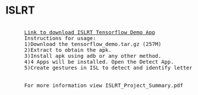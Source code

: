 # ISLRT
<html>
  <body>
   <pre> 
      <a href=https://drive.google.com/uc?export=view&id=16IE2MCg65ogJL970S4QhD9wbTR6itmdz>Link to download ISLRT Tensorflow Demo App</a>
      Instructions for usage:
      1)Download the tensorflow_demo.tar.gz (257M)
      2)Extract to obtain the apk.
      3)Install apk using adb or any other method.
      4)4 Apps will be installed. Open the Detect App.
      5)Create gestures in ISL to detect and identify letters with corresponding probabilities.
      <br>
      For more information view ISLRT_Project_Summary.pdf
    </pre>
  </body>
</html>

